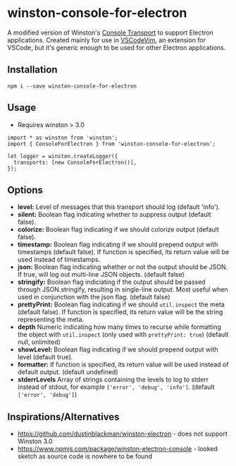 # winston-console-for-electron

A modified version of Winston's [Console Transport](https://github.com/winstonjs/winston/blob/master/docs/transports.md#console-transport) to support Electron applications. Created mainly for use in [VSCodeVim](https://github.com/vscodevim/vim), an extension for VSCode, but it's generic enough to be used for other Electron applications.

## Installation

```
npm i --save winston-console-for-electron
```

## Usage

* Requires winston > 3.0

```
import * as winston from 'winston';
import { ConsoleForElectron } from 'winston-console-for-electron';

let logger = winston.createLogger({
  transports: [new ConsoleForElectron()],
});
```

## Options

* __level:__ Level of messages that this transport should log (default 'info').
* __silent:__ Boolean flag indicating whether to suppress output (default false).
* __colorize:__ Boolean flag indicating if we should colorize output (default false).
* __timestamp:__ Boolean flag indicating if we should prepend output with timestamps (default false). If function is specified, its return value will be used instead of timestamps.
* __json:__ Boolean flag indicating whether or not the output should be JSON. If true, will log out multi-line JSON objects. (default false)
* __stringify:__ Boolean flag indiciating if the output should be passed through JSON.stringify, resulting in single-line output. Most useful when used in conjunction with the json flag. (default false)
* __prettyPrint:__ Boolean flag indicating if we should `util.inspect` the meta (default false). If function is specified, its return value will be the string representing the meta.
* __depth__ Numeric indicating how many times to recurse while formatting the object with `util.inspect` (only used with `prettyPrint: true`) (default null, unlimited)
* __showLevel:__ Boolean flag indicating if we should prepend output with level (default true).
* __formatter:__ If function is specified, its return value will be used instead of default output. (default undefined)
* __stderrLevels__ Array of strings containing the levels to log to stderr instead of stdout, for example `['error', 'debug', 'info']`. (default `['error', 'debug']`)

## Inspirations/Alternatives

* https://github.com/dustinblackman/winston-electron - does not support Winston 3.0
* https://www.npmjs.com/package/winston-electron-console - looked sketch as source code is nowhere to be found